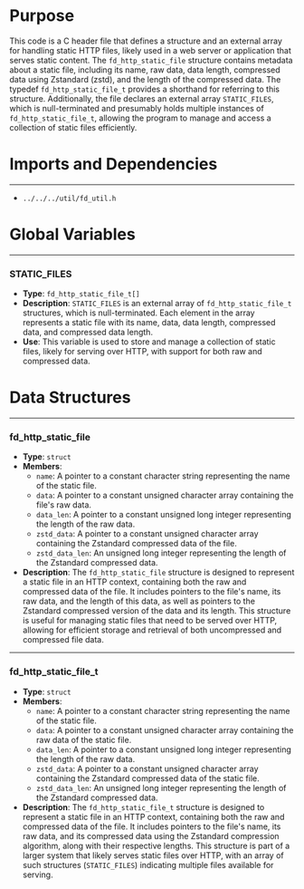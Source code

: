 # Purpose
This code is a C header file that defines a structure and an external array for handling static HTTP files, likely used in a web server or application that serves static content. The `fd_http_static_file` structure contains metadata about a static file, including its name, raw data, data length, compressed data using Zstandard (zstd), and the length of the compressed data. The typedef `fd_http_static_file_t` provides a shorthand for referring to this structure. Additionally, the file declares an external array `STATIC_FILES`, which is null-terminated and presumably holds multiple instances of `fd_http_static_file_t`, allowing the program to manage and access a collection of static files efficiently.
# Imports and Dependencies

---
- `../../../util/fd_util.h`


# Global Variables

---
### STATIC\_FILES
- **Type**: `fd_http_static_file_t[]`
- **Description**: `STATIC_FILES` is an external array of `fd_http_static_file_t` structures, which is null-terminated. Each element in the array represents a static file with its name, data, data length, compressed data, and compressed data length.
- **Use**: This variable is used to store and manage a collection of static files, likely for serving over HTTP, with support for both raw and compressed data.


# Data Structures

---
### fd\_http\_static\_file
- **Type**: `struct`
- **Members**:
    - `name`: A pointer to a constant character string representing the name of the static file.
    - `data`: A pointer to a constant unsigned character array containing the file's raw data.
    - `data_len`: A pointer to a constant unsigned long integer representing the length of the raw data.
    - `zstd_data`: A pointer to a constant unsigned character array containing the Zstandard compressed data of the file.
    - `zstd_data_len`: An unsigned long integer representing the length of the Zstandard compressed data.
- **Description**: The `fd_http_static_file` structure is designed to represent a static file in an HTTP context, containing both the raw and compressed data of the file. It includes pointers to the file's name, its raw data, and the length of this data, as well as pointers to the Zstandard compressed version of the data and its length. This structure is useful for managing static files that need to be served over HTTP, allowing for efficient storage and retrieval of both uncompressed and compressed file data.


---
### fd\_http\_static\_file\_t
- **Type**: `struct`
- **Members**:
    - `name`: A pointer to a constant character string representing the name of the static file.
    - `data`: A pointer to a constant unsigned character array containing the raw data of the static file.
    - `data_len`: A pointer to a constant unsigned long integer representing the length of the raw data.
    - `zstd_data`: A pointer to a constant unsigned character array containing the Zstandard compressed data of the static file.
    - `zstd_data_len`: An unsigned long integer representing the length of the Zstandard compressed data.
- **Description**: The `fd_http_static_file_t` structure is designed to represent a static file in an HTTP context, containing both the raw and compressed data of the file. It includes pointers to the file's name, its raw data, and its compressed data using the Zstandard compression algorithm, along with their respective lengths. This structure is part of a larger system that likely serves static files over HTTP, with an array of such structures (`STATIC_FILES`) indicating multiple files available for serving.



